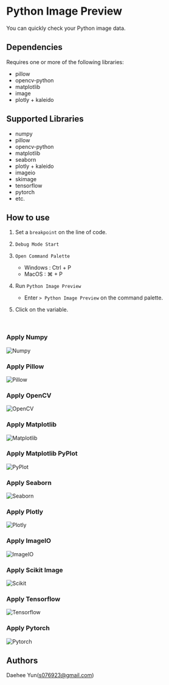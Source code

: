 # Python Image Preview

You can quickly check your Python image data.

## Dependencies

Requires one or more of the following libraries:

- pillow
- opencv-python
- matplotlib
- image
- plotly + kaleido

## Supported Libraries

- numpy
- pillow
- opencv-python
- matplotlib
- seaborn
- plotly + kaleido
- imageio
- skimage
- tensorflow
- pytorch
- etc.

## How to use

1. Set a `breakpoint` on the line of code.

2. `Debug Mode Start`

3. `Open Command Palette`
	- Windows : Ctrl + P
	- MacOS : ⌘ + P

4. Run `Python Image Preview`
	- Enter `> Python Image Preview` on the command palette.

5. Click on the variable.

<br>

### Apply Numpy

![Numpy](https://github.com/076923/python-image-preview/raw/HEAD/images/Numpy.gif)

### Apply Pillow

![Pillow](https://github.com/076923/python-image-preview/raw/HEAD/images/Pillow.gif)

### Apply OpenCV

![OpenCV](https://github.com/076923/python-image-preview/raw/HEAD/images/OpenCV.gif)

### Apply Matplotlib

![Matplotlib](https://github.com/076923/python-image-preview/raw/HEAD/images/Matplotlib.gif)

### Apply Matplotlib PyPlot

![PyPlot](https://github.com/076923/python-image-preview/raw/HEAD/images/Figure.gif)

### Apply Seaborn

![Seaborn](https://github.com/076923/python-image-preview/raw/HEAD/images/Seaborn.gif)

### Apply Plotly

![Plotly](https://github.com/076923/python-image-preview/raw/HEAD/images/Plotly.gif)

### Apply ImageIO

![ImageIO](https://github.com/076923/python-image-preview/raw/HEAD/images/ImageIO.gif)

### Apply Scikit Image

![Scikit](https://github.com/076923/python-image-preview/raw/HEAD/images/Scikit-Image.gif)

### Apply Tensorflow

![Tensorflow](https://github.com/076923/python-image-preview/raw/HEAD/images/Tensorflow.gif)

### Apply Pytorch

![Pytorch](https://github.com/076923/python-image-preview/raw/HEAD/images/Pytorch.gif)

## Authors

Daehee Yun(s076923@gmail.com)